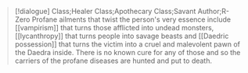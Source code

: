 >[!dialogue] Class;Healer Class;Apothecary Class;Savant Author;R-Zero
>Profane ailments that twist the person's very essence include [[vampirism]] that turns those afflicted into undead monsters, [[lycanthropy]] that turns people into savage beasts and [[Daedric possession]] that turns the victim into a cruel and malevolent pawn of the Daedra inside. There is no known cure for any of those and so the carriers of the profane diseases are hunted and put to death.